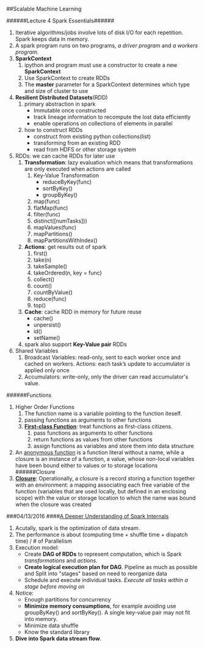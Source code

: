##Scalable Machine Learning

######Lecture 4 Spark Essentials######
1. Iterative algorithms/jobs involve lots of disk I/O for each repetition. Spark keeps data in memory. 
2. A spark program runs on two programs, _a driver program_ and _a workers program_.
3. **SparkContext**
    1. ipython and program must use a constructor to create a new **SparkContext**
    2. Use SparkContext to create RDDs
    3. The **master** parameter for a SparkContext determines which type and size of cluster to use
4. **Resilient Distributed Datasets**(RDD)
    1. primary abstraction in spark
        * Immutable once constructed
        * track lineage information to recompute the lost data efficiently
        * enable operations on collections of elements in parallel
    2. how to construct RDDs
        * construct from existing python collections(list)
        * transforming from an existing RDD
        * read from HDFS or other storage system
5. RDDs: we can cache RDDs for later use
    1. **Transformation**: lazy evaluation which means that transformations are only executed when actions are called
        1. Key-Value Transformation
            * reduceByKey(func)
            * sortByKey()
            * groupByKey()
        2. map(func)
        3. flatMap(func)
        4. filter(func)
        5. distinct([numTasks]))
        6. mapValues(func)
        7.  mapPartitions()
        8.  mapPartitionsWithIndex()
    2. **Actions**: get results out of spark
        1. first()
        2. take(n)
        3. takeSample()
        4. takeOrdered(n, key = func)
        5. collect()
        6. count()
        7. countByValue()
        8. reduce(func)
        9. top()
    3. **Cache**: cache RDD in memory for future reuse
        * cache()
        * unpersist()
        * id()
        * setName()
    4. spark also support **Key-Value pair** RDDs
6. Shared Variables
    1. Broadcast Variables: read-only, sent to each worker once and cached on workers. Actions: each task’s update to accumulator is applied only once	
    2. Accumulators: write-only, only the driver can read accumulator's value.

######Functions
1. Higher Order Functions
    1. The function name is a variable pointing to the function iteself.
    2. passing functions as arguments to other functions
    3. **[First-class Function](https://en.wikipedia.org/wiki/First-class_function)**: treat functions as first-class citizens. 
        1. pass functions as arguments to other functions
        2. return functions as values from other functions
        3. assign functions as variables and store them into data structure
2. An [anonymous function](https://en.wikipedia.org/wiki/Closure_(computer_programming)#Anonymous_functions) is a function literal without a name, while a closure is an instance of a function, a value, whose non-local variables have been bound either to values or to storage locations 
######Closure
3. **[Closure](https://en.wikipedia.org/wiki/Closure_(computer_programming)#First-class_functions)**: Operationally, a closure is a record storing a function together with an environment: a mapping associating each free variable of the function (variables that are used locally, but defined in an enclosing scope) with the value or storage location to which the name was bound when the closure was created

###04/13/2016 
####[A Deeper Understanding of Spark Internals](https://spark-summit.org/2014/talk/a-deeper-understanding-of-spark-internals)
1. Acutally, spark is the optimization of data stream. 
2. The performance is about (computing time + shuffle time + dispatch time) / \# of Parallelism
3. Execution model:
    * Create **DAG of RDDs** to represent computation, which is Spark _transformations_ and _actions_.
    * **Create logical execution plan for DAG**. Pipeline as much as possible and Split into "stages" based on need to reorganize data
    * Schedule and execute individual tasks. _Execute all tasks within a stage before moving on_
4. Notice:
    * Enough partitions for concurrency
    * **Minimize memory consumptions**, for example avoiding use groupByKey() and sortByKey(). A single key-value pair may not fit into memory.
    * Minimize data shuffle
    * Know the standard library
5. **Dive into Spark data stream flow**.
